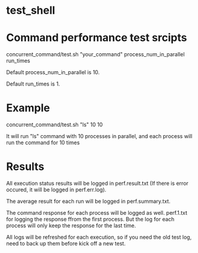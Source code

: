 # test_shell
# Command performance test srcipts

concurrent_command/test.sh "your_command" process_num_in_parallel run_times

Default process_num_in_parallel is 10.

Default run_times is 1.


# Example

concurrent_command/test.sh "ls" 10 10

It will run "ls" command with 10 processes in parallel, and each process will run the command for 10 times


# Results

All execution status results will be logged in perf.result.txt (If there is error occured, it will be logged in perf.err.log).

The average result for each run will be logged in perf.summary.txt.

The command response for each process will be logged as well. 
perf.1.txt for logging the response ffrom the first process.
But the log for each process will only keep the response for the last time.

All logs will be refreshed for each execution, so if you need the old test log, need to back up them before kick off a new test.

